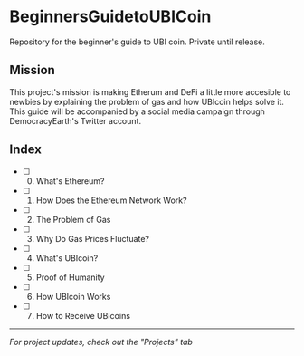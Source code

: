 # BeginnersGuidetoUBICoin
Repository for the beginner's guide to UBI coin. Private until release.


## Mission
This project's mission is making Etherum and DeFi a little more accesible to newbies by explaining the problem of gas and how UBIcoin helps solve it. This guide will be accompanied by a social media campaign through DemocracyEarth's Twitter account.

## Index
- [ ] 0. What's Ethereum?
- [ ] 1. How Does the Ethereum Network Work?
- [ ] 2. The Problem of Gas
- [ ] 3. Why Do Gas Prices Fluctuate?
- [ ] 4. What's UBIcoin?
- [ ] 5. Proof of Humanity
- [ ] 6. How UBIcoin Works
- [ ] 7. How to Receive UBIcoins

-------

*For project updates, check out the "Projects" tab* 
